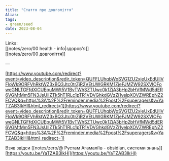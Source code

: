 ```yaml
---
title: "Стаття про довголіття"
Alias: 
tags:
- green/seed
date: 2023-08-04
---
```

Links:  
[[notes/zero/00 health - info|здоров'я]]  
[[notes/zero/00 довголіття]]


— 

[https://www.youtube.com/redirect?event=video_description&redir_token=QUFFLUhqbWxSVG1ZU2xieUxEdUllVFloWk9ORFVhRktWZ3xBQ3Jtc0trZjR2VEtUWGRKM1ZjeFJMZW92SXVlOFoweGNLTGFfdXlCUEpuMWt5V1BvTWhSZTUwc0k1ZjA3bHp2bHVfMWd5dER6VGMtMm5FN3JsUllZTk5hT1RLc1pTR1VDVGhkdGVzZi1velpXOVZWREpNZ2FCVQ&q=https%3A%2F%2Freminder.media%2Fpost%2Fsuperagers&v=YaTZAB3IkHI&html_redirect=1](https://www.youtube.com/redirect?event=video_description&redir_token=QUFFLUhqbWxSVG1ZU2xieUxEdUllVFloWk9ORFVhRktWZ3xBQ3Jtc0trZjR2VEtUWGRKM1ZjeFJMZW92SXVlOFoweGNLTGFfdXlCUEpuMWt5V1BvTWhSZTUwc0k1ZjA3bHp2bHVfMWd5dER6VGMtMm5FN3JsUllZTk5hT1RLc1pTR1VDVGhkdGVzZi1velpXOVZWREpNZ2FCVQ&q=https%3A%2F%2Freminder.media%2Fpost%2Fsuperagers&v=YaTZAB3IkHI&html_redirect=1)  
  
Взяв звідси  [[notes/zero/@ Рустам Агамаліїв - obsidian, системи знань]]  
[https://youtu.be/YaTZAB3IkHI](https://youtu.be/YaTZAB3IkHI)
